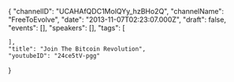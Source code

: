 {
    "channelID": "UCAHAfQDC1MolQYy_hzBHo2Q",
    "channelName": "FreeToEvolve",
    "date": "2013-11-07T02:23:07.000Z",
    "draft": false,
    "events": [],
    "speakers": [],
    "tags": [

    ],
    "title": "Join The Bitcoin Revolution",
    "youtubeID": "24ce5tV-pgg"
}
